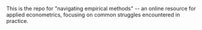 This is the repo for "navigating empirical methods" -- an online resource for applied econometrics, focusing on common struggles encountered in practice. 
